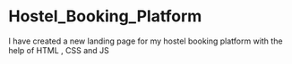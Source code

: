 # Hostel_Booking_Platform
I have created a new landing page for my hostel booking platform with the help of HTML , CSS and JS 
